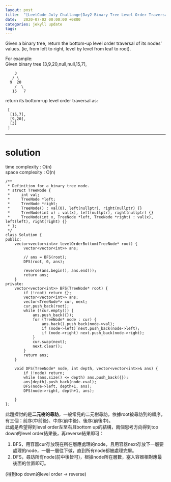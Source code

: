```yaml
---
layout: post
title:  "[LeetCode July Challange]Day2-Binary Tree Level Order Traversal II"
date:   2020-07-02 00:00:00 +0800
categories: jekyll update
tags:
---
```

Given a binary tree, return the bottom-up level order traversal of its nodes' values. (ie, from left to right, level by level from leaf to root).  

For example:  
Given binary tree [3,9,20,null,null,15,7],  

	    3  
	   / \  
	  9  20  
	    /  \  
	   15   7  

return its bottom-up level order traversal as:  

	 [  
	  [15,7],  
	  [9,20],  
	  [3]  
	 ]  

______________________  
# solution
time complexity : O(n)  
space complexity : O(n)  

	/**
	 * Definition for a binary tree node.
	 * struct TreeNode {
	 *     int val;
	 *     TreeNode *left;
	 *     TreeNode *right;
	 *     TreeNode() : val(0), left(nullptr), right(nullptr) {}
	 *     TreeNode(int x) : val(x), left(nullptr), right(nullptr) {}
	 *     TreeNode(int x, TreeNode *left, TreeNode *right) : val(x), left(left), right(right) {}
	 * };
	 */
	class Solution {
	public:
	    vector<vector<int>> levelOrderBottom(TreeNode* root) {
	        vector<vector<int>> ans;
	        
	        // ans = BFS(root);
	        DFS(root, 0, ans);
	        
	        reverse(ans.begin(), ans.end());
	        return ans;
	    }
	private:
	    vector<vector<int>> BFS(TreeNode* root) {
	        if (!root) return {};
	        vector<vector<int>> ans;
	        vector<TreeNode*> cur, next;
	        cur.push_back(root);
	        while (!cur.empty()) {
	            ans.push_back({});
	            for (TreeNode* node : cur) {
	                ans.back().push_back(node->val);
	                if (node->left) next.push_back(node->left);
	                if (node->right) next.push_back(node->right);
	            }
	            cur.swap(next);
	            next.clear();
	        }
	        return ans;
	    }
	    
	    void DFS(TreeNode* node, int depth, vector<vector<int>>& ans) {
	        if (!node) return;
	        while (ans.size() <= depth) ans.push_back({});
	        ans[depth].push_back(node->val);
	        DFS(node->left, depth+1, ans);
	        DFS(node->right, depth+1, ans);
	        
	    }
	};

此題探討的是**二元樹的尋訪**，一般常見的二元樹尋訪，依據root被尋訪到的順序，有三個：前序(中前後)、中序(前中後)、後序(前後中)。  
此處是希望得到level order左至右且bottom up的結構，兩個思考方向得到top down的level order結果後，再reverse結果即可：  
1. BFS，用容器cur存放現在所在層應處理的node，且用容器next存放下一層要處理的node，一層一層往下做，直到所有node都被處理完畢。  
2. DFS，尋訪所有node(前中後皆可)，根據node所在層數，塞入容器相對應最後面的位置即可。  

(得到top down的level order → reverse)